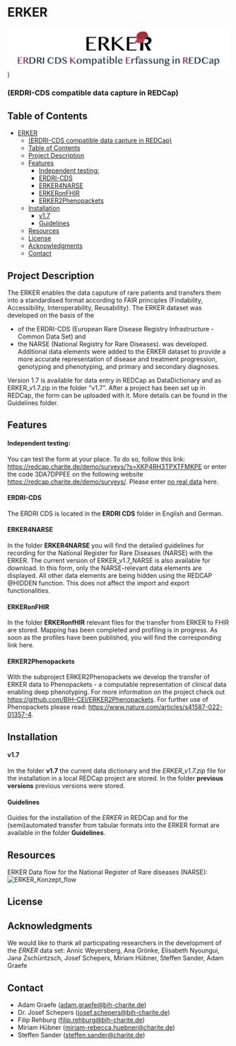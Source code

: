 # ERKER
![Alt text](image.png))
### (ERDRI-CDS compatible data capture in REDCap)

## Table of Contents

- [ERKER](#erker)
    - [(ERDRI-CDS compatible data capture in REDCap)](#erdri-cds-compatible-data-capture-in-redcap)
  - [Table of Contents](#table-of-contents)
  - [Project Description](#project-description)
  - [Features](#features)
      - [Independent testing:](#independent-testing)
      - [ERDRI-CDS](#erdri-cds)
      - [ERKER4NARSE](#erker4narse)
      - [ERKERonFHIR](#erkeronfhir)
      - [ERKER2Phenopackets](#erker2phenopackets)
  - [Installation](#installation)
      - [v1.7](#v17)
      - [Guidelines](#guidelines)
  - [Resources](#resources)
  - [License](#license)
  - [Acknowledgments](#acknowledgments)
  - [Contact](#contact)


## Project Description
The ERKER enables the data caputure of rare patients and transfers them into a standardised format according to FAIR principles (Findability, Accessibility, Interoperability, Reusability). The ERKER dataset was developed on the basis of the 
- of the ERDRI-CDS (European Rare Disease Registry Infrastructure - Common Data Set) 
  and
- the NARSE (National Registry for Rare Diseases).
  was developed.
Additional data elements were added to the ERKER dataset to provide a more accurate representation of disease and treatment progression, genotyping and phenotyping, and primary and secondary diagnoses. 

Version 1.7 is available for data entry in REDCap as DataDictionary and as ERKER_v1.7.zip in the folder "v1.7". After a project has been set up in REDCap, the form can be uploaded with it. More details can be found in the Guidelines folder.

## Features
#### Independent testing: 
You can test the form at your place. To do so, follow this link: https://redcap.charite.de/demo/surveys/?s=XKP4RH3TPXTFMKPE 
or enter the code 3DA7DPPEE on the following website https://redcap.charite.de/demo/surveys/.
Please enter <ins>no real data</ins> here.

#### ERDRI-CDS
The ERDRI CDS is located in the <b>ERDRI CDS</b> folder in English and German.

#### ERKER4NARSE
In the folder <b>ERKER4NARSE</b> you will find the detailed guidelines for recording for the National Register for Rare Diseases (NARSE) with the ERKER.
The current version of ERKER_v1.7_NARSE is also available for download. In this form, only the NARSE-relevant data elements are displayed. All other data elements are being hidden using the REDCAP @HIDDEN function. This does not affect the import and export functionalities.

#### ERKERonFHIR
In the folder <b>ERKERonfHIR</b> relevant files for the transfer from ERKER to FHIR are stored. Mapping has been completed and profiling is in progress. As soon as the profiles have been published, you will find the corresponding link here.

#### ERKER2Phenopackets
With the subproject ERKER2Phenopackets we develop the transfer of ERKER data to Phenopackets - a computable representation of clinical data enabling deep phenotyping. For more information on the project check out https://github.com/BIH-CEI/ERKER2Phenopackets. For further use of Phenopackets please read: https://www.nature.com/articles/s41587-022-01357-4. 


## Installation 

#### v1.7
Im the folder <b>v1.7</b> the current data dictionary and the *ERKER_v1.7.zip* file for the installation in a local REDCap project are stored.
In the folder <b>previous versions</b> previous versions were stored. 
#### Guidelines
Guides for the installation of the *ERKER* in REDCap and for the (semi)automated transfer from tabular formats into the ERKER format are available in the folder <b>Guidelines</b>.

## Resources
ERKER Data flow for the National Register of Rare diseases (NARSE): 
![ERKER_Konzept_flow](https://github.com/BIH-CEI/ERKER/assets/109136019/0410962d-1750-424d-be2f-5e01574e5ce3)

## License

## Acknowledgments
We would like to thank all participating researchers in the development of the *ERKER* data set: 
Annic Weyersberg, Ana Grönke, Elisabeth Nyoungui, Jana Zschüntzsch, Josef Schepers, Miriam Hübner, Steffen Sander, Adam Graefe
## Contact
- Adam Graefe (adam.graefe@bih-charite.de)
- Dr. Josef Schepers (josef.schepers@bih-charite.de)
- Filip Rehburg (filip.rehburg@bih-charite.de)
- Miriam Hübner (miriam-rebecca.huebner@charite.de)
- Steffen Sander (steffen.sander@charite.de)








